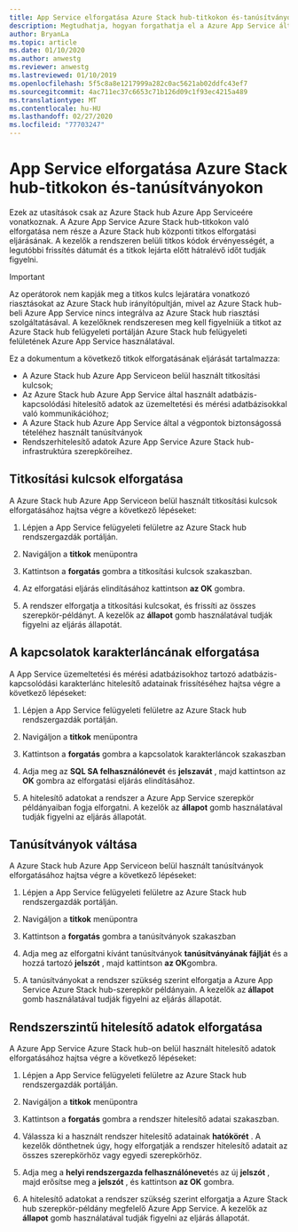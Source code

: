 ```yaml
---
title: App Service elforgatása Azure Stack hub-titkokon és-tanúsítványokon
description: Megtudhatja, hogyan forgathatja el a Azure App Service által használt titkokat és tanúsítványokat Azure Stack hub-on
author: BryanLa
ms.topic: article
ms.date: 01/10/2020
ms.author: anwestg
ms.reviewer: anwestg
ms.lastreviewed: 01/10/2019
ms.openlocfilehash: 5f5c8a8e1217999a282c0ac5621ab02ddfc43ef7
ms.sourcegitcommit: 4ac711ec37c6653c71b126d09c1f93ec4215a489
ms.translationtype: MT
ms.contentlocale: hu-HU
ms.lasthandoff: 02/27/2020
ms.locfileid: "77703247"
---
```

# <a name="rotate-app-service-on-azure-stack-hub-secrets-and-certificates"></a>App Service elforgatása Azure Stack hub-titkokon és-tanúsítványokon

Ezek az utasítások csak az Azure Stack hub Azure App Serviceére vonatkoznak.  A Azure App Service Azure Stack hub-titkokon való elforgatása nem része a Azure Stack hub központi titkos elforgatási eljárásának.  A kezelők a rendszeren belüli titkos kódok érvényességét, a legutóbbi frissítés dátumát és a titkok lejárta előtt hátralévő időt tudják figyelni.

> [!Important]
> Az operátorok nem kapják meg a titkos kulcs lejáratára vonatkozó riasztásokat az Azure Stack hub irányítópultján, mivel az Azure Stack hub-beli Azure App Service nincs integrálva az Azure Stack hub riasztási szolgáltatásával.  A kezelőknek rendszeresen meg kell figyelniük a titkot az Azure Stack hub felügyeleti portálján Azure Stack hub felügyeleti felületének Azure App Service használatával.

Ez a dokumentum a következő titkok elforgatásának eljárását tartalmazza:

* A Azure Stack hub Azure App Serviceon belül használt titkosítási kulcsok;
* Az Azure Stack hub Azure App Service által használt adatbázis-kapcsolódási hitelesítő adatok az üzemeltetési és mérési adatbázisokkal való kommunikációhoz;
* A Azure Stack hub Azure App Service által a végpontok biztonságossá tételéhez használt tanúsítványok
* Rendszerhitelesítő adatok Azure App Service Azure Stack hub-infrastruktúra szerepköreihez.

## <a name="rotate-encryption-keys"></a>Titkosítási kulcsok elforgatása

A Azure Stack hub Azure App Serviceon belül használt titkosítási kulcsok elforgatásához hajtsa végre a következő lépéseket:

1. Lépjen a App Service felügyeleti felületre az Azure Stack hub rendszergazdák portálján.

1. Navigáljon a **titkok** menüpontra

1. Kattintson a **forgatás** gombra a titkosítási kulcsok szakaszban.

1. Az elforgatási eljárás elindításához kattintson **az OK** gombra.

1. A rendszer elforgatja a titkosítási kulcsokat, és frissíti az összes szerepkör-példányt. A kezelők az **állapot** gomb használatával tudják figyelni az eljárás állapotát.

## <a name="rotate-connection-strings"></a>A kapcsolatok karakterláncának elforgatása

A App Service üzemeltetési és mérési adatbázisokhoz tartozó adatbázis-kapcsolódási karakterlánc hitelesítő adatainak frissítéséhez hajtsa végre a következő lépéseket:

1. Lépjen a App Service felügyeleti felületre az Azure Stack hub rendszergazdák portálján.

1. Navigáljon a **titkok** menüpontra

1. Kattintson a **forgatás** gombra a kapcsolatok karakterláncok szakaszban

1. Adja meg az **SQL SA felhasználónevét** és **jelszavát** , majd kattintson az **OK** gombra az elforgatási eljárás elindításához. 

1. A hitelesítő adatokat a rendszer a Azure App Service szerepkör példányaiban fogja elforgatni. A kezelők az **állapot** gomb használatával tudják figyelni az eljárás állapotát.

## <a name="rotate-certificates"></a>Tanúsítványok váltása

A Azure Stack hub Azure App Serviceon belül használt tanúsítványok elforgatásához hajtsa végre a következő lépéseket:

1. Lépjen a App Service felügyeleti felületre az Azure Stack hub rendszergazdák portálján.

1. Navigáljon a **titkok** menüpontra

1. Kattintson a **forgatás** gombra a tanúsítványok szakaszban

1. Adja meg az elforgatni kívánt tanúsítványok **tanúsítványának fájlját** és a hozzá tartozó **jelszót** , majd kattintson **az OK**gombra.

1. A tanúsítványokat a rendszer szükség szerint elforgatja a Azure App Service Azure Stack hub-szerepkör példányain.  A kezelők az **állapot** gomb használatával tudják figyelni az eljárás állapotát.

## <a name="rotate-system-credentials"></a>Rendszerszintű hitelesítő adatok elforgatása

A Azure App Service Azure Stack hub-on belül használt hitelesítő adatok elforgatásához hajtsa végre a következő lépéseket:

1. Lépjen a App Service felügyeleti felületre az Azure Stack hub rendszergazdák portálján.

1. Navigáljon a **titkok** menüpontra

1. Kattintson a **forgatás** gombra a rendszer hitelesítő adatai szakaszban.

1. Válassza ki a használt rendszer hitelesítő adatainak **hatókörét** .  A kezelők dönthetnek úgy, hogy elforgatják a rendszer hitelesítő adatait az összes szerepkörhöz vagy egyedi szerepkörhöz.

1. Adja meg a **helyi rendszergazda felhasználónevet**és az új **jelszót** , majd erősítse meg a **jelszót** , és kattintson **az OK** gombra.

1. A hitelesítő adatokat a rendszer szükség szerint elforgatja a Azure Stack hub szerepkör-példány megfelelő Azure App Service.  A kezelők az **állapot** gomb használatával tudják figyelni az eljárás állapotát.



